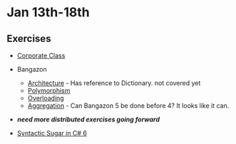 # **Jan 13th-18th**

## Exercises
- [Corporate Class](https://github.com/nashville-software-school/bangazon-inc/blob/formatting/orientation/exercises/05_CLASSES.md)

- Bangazon
	- [Architecture](https://github.com/nashville-software-school/bangazon-inc/blob/formatting/orientation/exercises/bangazon/BANGAZON_01.md) - Has reference to Dictionary. not covered yet
	- [Polymorphism](https://github.com/nashville-software-school/bangazon-inc/blob/formatting/orientation/exercises/bangazon/BANGAZON_02.md)
	- [Overloading](https://github.com/nashville-software-school/bangazon-inc/blob/formatting/orientation/exercises/bangazon/BANGAZON_03.md)
	- [Aggregation](https://github.com/nashville-software-school/bangazon-inc/blob/formatting/orientation/exercises/bangazon/BANGAZON_05.md) - Can Bangazon 5 be done before 4? It looks like it can.

- **_need more distributed exercises going forward_**

- [Syntactic Sugar in C# 6](https://github.com/nashville-software-school/bangazon-inc/blob/master/orientation/exercises/06_%20EXPRESSION_FN_MEMBERS.md)
